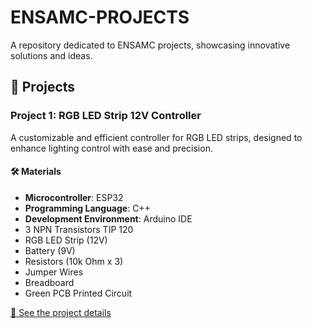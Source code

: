 # ENSAMC-PROJECTS

A repository dedicated to ENSAMC projects, showcasing innovative solutions and ideas.

## 🚀 Projects

### **Project 1**: RGB LED Strip 12V Controller  
A customizable and efficient controller for RGB LED strips, designed to enhance lighting control with ease and precision.  

#### 🛠️ Materials

- **Microcontroller**: ESP32  
- **Programming Language**: C++  
- **Development Environment**: Arduino IDE  
- 3 NPN Transistors TIP 120  
- RGB LED Strip (12V)  
- Battery (9V)  
- Resistors (10k Ohm x 3)  
- Jumper Wires  
- Breadboard  
- Green PCB Printed Circuit  

[🔗 See the project details](https://github.com/HoussamCbk/ENSAMC-PROJECTS/tree/main/RGB%20LED%20STRIP%2012V%20Controller)
